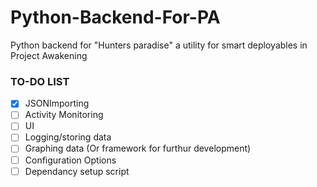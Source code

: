# Python-Backend-For-PA
 Python backend for "Hunters paradise" a utility for smart deployables in Project Awakening


### TO-DO LIST

- [x] JSONImporting
- [ ] Activity Monitoring 
- [ ] UI
- [ ] Logging/storing data
- [ ] Graphing data (Or framework for furthur development)
- [ ] Configuration Options
- [ ] Dependancy setup script